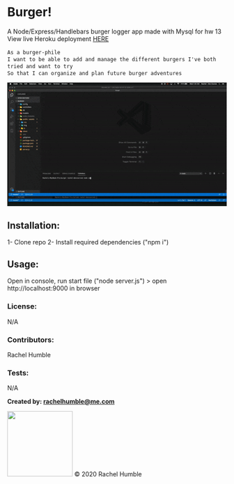 # Burger!
A Node/Express/Handlebars burger logger app made with Mysql for hw 13
View live Heroku deployment <a href="https://rhumble-burger.herokuapp.com/">HERE</a>

```
As a burger-phile
I want to be able to add and manage the different burgers I've both tried and want to try
So that I can organize and plan future burger adventures
```
<img src="public/assets/img/burger.gif">

## Installation: 
1- Clone repo 2- Install required dependencies ("npm i")

## Usage: 
Open in console, run start file ("node server.js") > open http://localhost:9000 in browser

### License: 
N/A

### Contributors: 
Rachel Humble

### Tests: 
N/A

**Created by: rachelhumble@me.com** 
    
<img src="https://avatars2.githubusercontent.com/u/58493428?v=4" height="150" width="150">
&copy; 2020 Rachel Humble 
